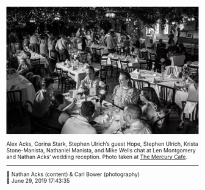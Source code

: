 ![Alex Acks, Corina Stark, Stephen Ulrich’s guest Hope, Stephen Ulrich, Krista Stone-Manista, Nathaniel Manista, and Mike Wells chat](assets/2cd80cc030262a9cd01603bf9c95c120.webp)

Alex Acks, Corina Stark, Stephen Ulrich’s guest Hope, Stephen Ulrich, Krista Stone-Manista, Nathaniel Manista, and Mike Wells chat at Len Montgomery and Nathan Acks’ wedding reception. Photo taken at [The Mercury Cafe](http://mercurycafe.com/).

- - - -

<span aria-hidden="true">👥</span> Nathan Acks (content) & Carl Bower (photography)  
<span aria-hidden="true">📅</span> June 29, 2019 17:43:35
